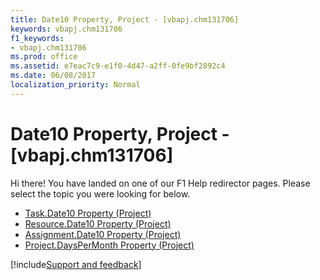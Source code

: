 ```yaml
---
title: Date10 Property, Project - [vbapj.chm131706]
keywords: vbapj.chm131706
f1_keywords:
- vbapj.chm131706
ms.prod: office
ms.assetid: e7eac7c9-e1f0-4d47-a2ff-0fe9bf2892c4
ms.date: 06/08/2017
localization_priority: Normal
---
```



# Date10 Property, Project - [vbapj.chm131706]

Hi there! You have landed on one of our F1 Help redirector pages. Please select the topic you were looking for below.

- [Task.Date10 Property (Project)](https://msdn.microsoft.com/library/8f1c36dc-eb44-73a1-3c35-07b9638438c0%28Office.15%29.aspx)
- [Resource.Date10 Property (Project)](https://msdn.microsoft.com/library/ff110314-b315-79be-b473-36f0f36e1b41%28Office.15%29.aspx)
- [Assignment.Date10 Property (Project)](https://msdn.microsoft.com/library/795c71e1-5dfb-4044-3679-6db2bf2b30b5%28Office.15%29.aspx)
- [Project.DaysPerMonth Property (Project)](https://msdn.microsoft.com/library/1c4add8e-7162-0627-671e-e94117016fbd%28Office.15%29.aspx)

[!include[Support and feedback](~/includes/feedback-boilerplate.md)]